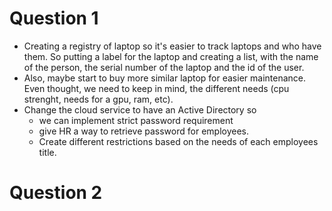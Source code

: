 # Question 1
- Creating a registry of laptop so it's easier to track laptops and who have them. So putting a label for the laptop and creating a list, with the name of the person, the serial number of the laptop and the id of the user.
- Also, maybe start to buy more similar laptop for easier maintenance. Even thought, we need to keep in mind, the different needs (cpu strenght, needs for a gpu, ram, etc). 
- Change the cloud service to have an Active Directory so
  - we can implement strict password requirement
  - give HR a way to retrieve password for employees. 
  - Create different restrictions based on the needs of each employees title.

# Question 2
